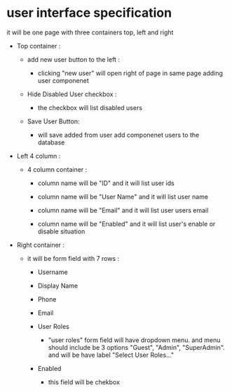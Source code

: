 # user interface specification

 it will be one page with three containers top, left and right

- Top container :

  - add new user button to the left :

    - clicking "new user" will open right of page in same page adding user componenet


  - Hide Disabled User checkbox :

    - the checkbox will list disabled users

   - Save User Button:

     - will save added from user add componenet users to the database

- Left 4 column : 
    
    - 4 column container :

        - column name will be "ID" and it will list user ids
        
        - column name will be "User Name" and it will list user name 
        
        - column name will be "Email" and it will list user users email 
        
        - column name will be "Enabled" and it will list user's enable or disable situation 

- Right container :

     - it will be form field with 7 rows :

        - Username
        - Display Name
        - Phone
        - Email
        - User Roles
            
            - "user roles" form field will have dropdown menu. and menu should include be 3 options "Guest", "Admin", "SuperAdmin". and will be have label "Select User Roles..."
        - Enabled
            - this field will be chekbox


